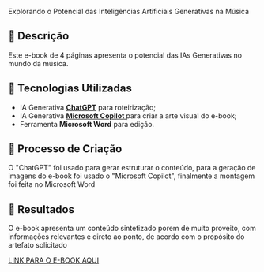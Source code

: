 Explorando o Potencial das Inteligências Artificiais Generativas na Música

## 📒 Descrição
Este e-book de 4 páginas apresenta o potencial das IAs Generativas no mundo da música.

## 🤖 Tecnologias Utilizadas
- IA Generativa **[ChatGPT](https://chat.openai.com)** para roteirização;
- IA Generativa **[Microsoft Copilot ](https://copilot.microsoft.com/)** para criar a arte visual do e-book;
- Ferramenta **Microsoft Word** para edição.

## 🧐 Processo de Criação
O "ChatGPT" foi usado para gerar estruturar o conteúdo, para a geração de imagens do e-book foi usado o "Microsoft Copilot", finalmente a montagem foi feita no Microsoft Word

## 🚀 Resultados
O e-book apresenta um conteúdo sintetizado porem de muito proveito, com informações relevantes e direto ao ponto, de acordo com o propósito do artefato solicitado

[LINK PARA O E-BOOK AQUI](./exemplos/Ebook.pdf)